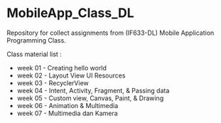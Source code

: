 # MobileApp_Class_DL
Repository for collect assignments from (IF633-DL) Mobile Application Programming Class.

Class material list : 
- week 01 - Creating hello world
- week 02 - Layout View UI Resources
- week 03 - RecyclerView
- week 04 - Intent, Activity, Fragment, & Passing data
- week 05 - Custom view, Canvas, Paint, & Drawing
- week 06 - Animation & Multimedia
- week 07 - Multimedia dan Kamera
